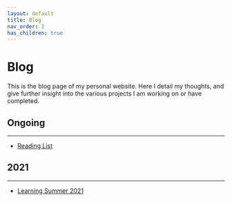 ```yaml
---
layout: default
title: Blog
nav_order: 2
has_children: true
---
```

# Blog

This is the blog page of my personal website. Here I detail my thoughts, and give further insight into the various projects I am working on or have completed.

## Ongoing
***
- [Reading List](blog/Reading_List.md)

## 2021
***
- [Learning Summer 2021](blog/articles/Learning_Summer_2021.md)
